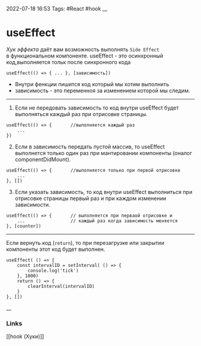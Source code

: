 2022-07-18 16:53
Tags: #React #hook 
__
# useEffect
_Хук эффекта_ даёт вам возможность выполнять `Side Effect` в функциональном компоненте.
useEffect - это осинхронный код,выполняется тольк после синхронного кода

```tsx
useEffect(() => { ... }, [зависимость])
```
- Внутри фенкции пишится код который мы хотим выполнить
- зависимость - это переменноя за изменением которой мы следим.
---
1) Если не передовать зависимость то код внутри useEffect будет выполняться каждый раз при отрисовке страницы.
```tsx
useEffect(() => {       //выполняется каждый раз  
    ...
})
```
2) Если в зависимость передать пустой массив, то useEffect выполнется только один раз при мантировании компоненты (оналог componentDidMount).
```tsx
useEffect(() => {       //выполняется только при первой отрисовке  
    ...
}, [])
```
3) Если указать зависимость, то код внутри useEffect выполниться при отрисовке страницы первый раз и при каждом изменении зависимости.
```tsx
useEffect(() => {       // выполняется при перваой отрисовке и  
    ...                 // каждый раз когда зависимость меняется
}, [counter])
```
---
Если вернуть код (`return`), то при перезагрузке или закрытии компоненты этот код будет выполнен.
```tsx
useEffect( () => {
	const intervalID = setInterval( () => {
		console.log('tick')
	}, 1000)
	return () => {
		clearInterval(intervalID)
	}
}, [])
```


__
### Links
[[hook (Хуки)]]